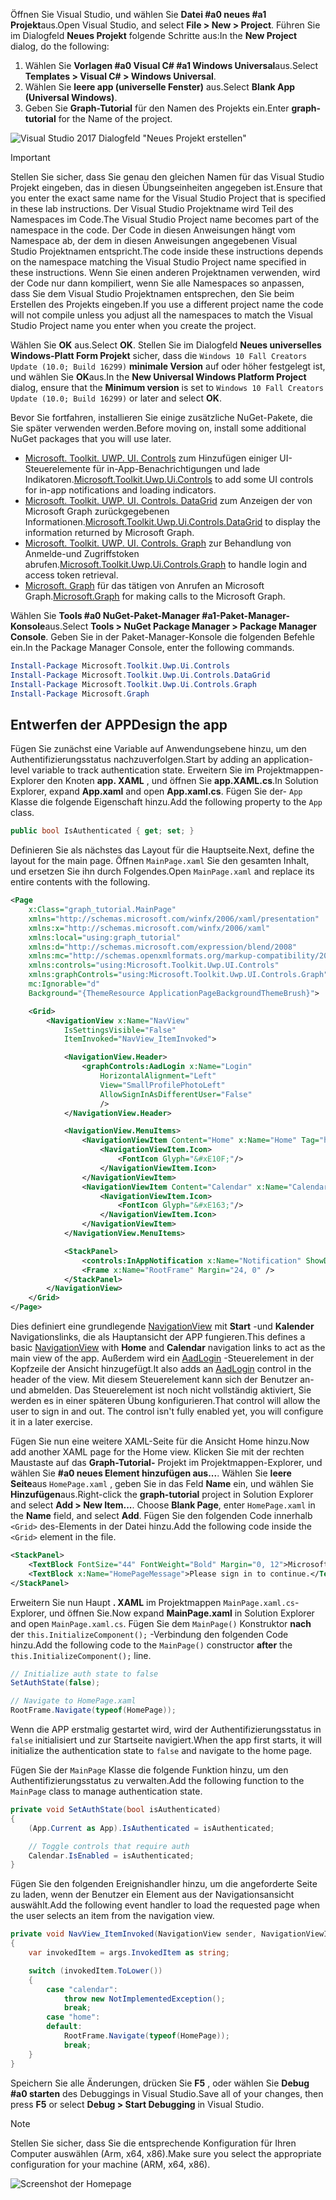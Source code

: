 <!-- markdownlint-disable MD002 MD041 -->

<span data-ttu-id="14139-101">Öffnen Sie Visual Studio, und wählen Sie **Datei #a0 neues #a1 Projekt**aus.</span><span class="sxs-lookup"><span data-stu-id="14139-101">Open Visual Studio, and select **File > New > Project**.</span></span> <span data-ttu-id="14139-102">Führen Sie im Dialogfeld **Neues Projekt** folgende Schritte aus:</span><span class="sxs-lookup"><span data-stu-id="14139-102">In the **New Project** dialog, do the following:</span></span>

1. <span data-ttu-id="14139-103">Wählen Sie **Vorlagen #a0 Visual C# #a1 Windows Universal**aus.</span><span class="sxs-lookup"><span data-stu-id="14139-103">Select **Templates > Visual C# > Windows Universal**.</span></span>
1. <span data-ttu-id="14139-104">Wählen Sie **leere app (universelle Fenster)** aus.</span><span class="sxs-lookup"><span data-stu-id="14139-104">Select **Blank App (Universal Windows)**.</span></span>
1. <span data-ttu-id="14139-105">Geben Sie **Graph-Tutorial** für den Namen des Projekts ein.</span><span class="sxs-lookup"><span data-stu-id="14139-105">Enter **graph-tutorial** for the Name of the project.</span></span>

![Visual Studio 2017 Dialogfeld "Neues Projekt erstellen"](./images/vs-newproj-01.png)

> [!IMPORTANT]
> <span data-ttu-id="14139-107">Stellen Sie sicher, dass Sie genau den gleichen Namen für das Visual Studio Projekt eingeben, das in diesen Übungseinheiten angegeben ist.</span><span class="sxs-lookup"><span data-stu-id="14139-107">Ensure that you enter the exact same name for the Visual Studio Project that is specified in these lab instructions.</span></span> <span data-ttu-id="14139-108">Der Visual Studio Projektname wird Teil des Namespaces im Code.</span><span class="sxs-lookup"><span data-stu-id="14139-108">The Visual Studio Project name becomes part of the namespace in the code.</span></span> <span data-ttu-id="14139-109">Der Code in diesen Anweisungen hängt vom Namespace ab, der dem in diesen Anweisungen angegebenen Visual Studio Projektnamen entspricht.</span><span class="sxs-lookup"><span data-stu-id="14139-109">The code inside these instructions depends on the namespace matching the Visual Studio Project name specified in these instructions.</span></span> <span data-ttu-id="14139-110">Wenn Sie einen anderen Projektnamen verwenden, wird der Code nur dann kompiliert, wenn Sie alle Namespaces so anpassen, dass Sie dem Visual Studio Projektnamen entsprechen, den Sie beim Erstellen des Projekts eingeben.</span><span class="sxs-lookup"><span data-stu-id="14139-110">If you use a different project name the code will not compile unless you adjust all the namespaces to match the Visual Studio Project name you enter when you create the project.</span></span>

<span data-ttu-id="14139-111">Wählen Sie **OK** aus.</span><span class="sxs-lookup"><span data-stu-id="14139-111">Select **OK**.</span></span> <span data-ttu-id="14139-112">Stellen Sie im Dialogfeld **Neues universelles Windows-Platt Form Projekt** sicher, dass die `Windows 10 Fall Creators Update (10.0; Build 16299)` **minimale Version** auf oder höher festgelegt ist, und wählen Sie **OK**aus.</span><span class="sxs-lookup"><span data-stu-id="14139-112">In the **New Universal Windows Platform Project** dialog, ensure that the **Minimum version** is set to `Windows 10 Fall Creators Update (10.0; Build 16299)` or later and select **OK**.</span></span>

<span data-ttu-id="14139-113">Bevor Sie fortfahren, installieren Sie einige zusätzliche NuGet-Pakete, die Sie später verwenden werden.</span><span class="sxs-lookup"><span data-stu-id="14139-113">Before moving on, install some additional NuGet packages that you will use later.</span></span>

- <span data-ttu-id="14139-114">[Microsoft. Toolkit. UWP. UI. Controls](https://www.nuget.org/packages/Microsoft.Toolkit.Uwp.Ui.Controls/) zum Hinzufügen einiger UI-Steuerelemente für in-App-Benachrichtigungen und lade Indikatoren.</span><span class="sxs-lookup"><span data-stu-id="14139-114">[Microsoft.Toolkit.Uwp.Ui.Controls](https://www.nuget.org/packages/Microsoft.Toolkit.Uwp.Ui.Controls/) to add some UI controls for in-app notifications and loading indicators.</span></span>
- <span data-ttu-id="14139-115">[Microsoft. Toolkit. UWP. UI. Controls. DataGrid](https://www.nuget.org/packages/Microsoft.Toolkit.Uwp.Ui.Controls.DataGrid/) zum Anzeigen der von Microsoft Graph zurückgegebenen Informationen.</span><span class="sxs-lookup"><span data-stu-id="14139-115">[Microsoft.Toolkit.Uwp.Ui.Controls.DataGrid](https://www.nuget.org/packages/Microsoft.Toolkit.Uwp.Ui.Controls.DataGrid/) to display the information returned by Microsoft Graph.</span></span>
- <span data-ttu-id="14139-116">[Microsoft. Toolkit. UWP. UI. Controls. Graph](https://www.nuget.org/packages/Microsoft.Toolkit.Uwp.Ui.Controls.Graph/) zur Behandlung von Anmelde-und Zugriffstoken abrufen.</span><span class="sxs-lookup"><span data-stu-id="14139-116">[Microsoft.Toolkit.Uwp.Ui.Controls.Graph](https://www.nuget.org/packages/Microsoft.Toolkit.Uwp.Ui.Controls.Graph/) to handle login and access token retrieval.</span></span>
- <span data-ttu-id="14139-117">[Microsoft. Graph](https://www.nuget.org/packages/Microsoft.Graph/) für das tätigen von Anrufen an Microsoft Graph.</span><span class="sxs-lookup"><span data-stu-id="14139-117">[Microsoft.Graph](https://www.nuget.org/packages/Microsoft.Graph/) for making calls to the Microsoft Graph.</span></span>

<span data-ttu-id="14139-118">Wählen Sie **Tools #a0 NuGet-Paket-Manager #a1-Paket-Manager-Konsole**aus.</span><span class="sxs-lookup"><span data-stu-id="14139-118">Select **Tools > NuGet Package Manager > Package Manager Console**.</span></span> <span data-ttu-id="14139-119">Geben Sie in der Paket-Manager-Konsole die folgenden Befehle ein.</span><span class="sxs-lookup"><span data-stu-id="14139-119">In the Package Manager Console, enter the following commands.</span></span>

```Powershell
Install-Package Microsoft.Toolkit.Uwp.Ui.Controls
Install-Package Microsoft.Toolkit.Uwp.Ui.Controls.DataGrid
Install-Package Microsoft.Toolkit.Uwp.Ui.Controls.Graph
Install-Package Microsoft.Graph
```

## <a name="design-the-app"></a><span data-ttu-id="14139-120">Entwerfen der APP</span><span class="sxs-lookup"><span data-stu-id="14139-120">Design the app</span></span>

<span data-ttu-id="14139-121">Fügen Sie zunächst eine Variable auf Anwendungsebene hinzu, um den Authentifizierungsstatus nachzuverfolgen.</span><span class="sxs-lookup"><span data-stu-id="14139-121">Start by adding an application-level variable to track authentication state.</span></span> <span data-ttu-id="14139-122">Erweitern Sie im Projektmappen-Explorer den Knoten **app. XAML** , und öffnen Sie **app.XAML.cs**.</span><span class="sxs-lookup"><span data-stu-id="14139-122">In Solution Explorer, expand **App.xaml** and open **App.xaml.cs**.</span></span> <span data-ttu-id="14139-123">Fügen Sie der- `App` Klasse die folgende Eigenschaft hinzu.</span><span class="sxs-lookup"><span data-stu-id="14139-123">Add the following property to the `App` class.</span></span>

```cs
public bool IsAuthenticated { get; set; }
```

<span data-ttu-id="14139-124">Definieren Sie als nächstes das Layout für die Hauptseite.</span><span class="sxs-lookup"><span data-stu-id="14139-124">Next, define the layout for the main page.</span></span> <span data-ttu-id="14139-125">Öffnen `MainPage.xaml` Sie den gesamten Inhalt, und ersetzen Sie ihn durch Folgendes.</span><span class="sxs-lookup"><span data-stu-id="14139-125">Open `MainPage.xaml` and replace its entire contents with the following.</span></span>

```xml
<Page
    x:Class="graph_tutorial.MainPage"
    xmlns="http://schemas.microsoft.com/winfx/2006/xaml/presentation"
    xmlns:x="http://schemas.microsoft.com/winfx/2006/xaml"
    xmlns:local="using:graph_tutorial"
    xmlns:d="http://schemas.microsoft.com/expression/blend/2008"
    xmlns:mc="http://schemas.openxmlformats.org/markup-compatibility/2006"
    xmlns:controls="using:Microsoft.Toolkit.Uwp.UI.Controls"
    xmlns:graphControls="using:Microsoft.Toolkit.Uwp.UI.Controls.Graph"
    mc:Ignorable="d"
    Background="{ThemeResource ApplicationPageBackgroundThemeBrush}">

    <Grid>
        <NavigationView x:Name="NavView"
            IsSettingsVisible="False"
            ItemInvoked="NavView_ItemInvoked">

            <NavigationView.Header>
                <graphControls:AadLogin x:Name="Login"
                    HorizontalAlignment="Left"
                    View="SmallProfilePhotoLeft"
                    AllowSignInAsDifferentUser="False"
                    />
            </NavigationView.Header>

            <NavigationView.MenuItems>
                <NavigationViewItem Content="Home" x:Name="Home" Tag="home">
                    <NavigationViewItem.Icon>
                        <FontIcon Glyph="&#xE10F;"/>
                    </NavigationViewItem.Icon>
                </NavigationViewItem>
                <NavigationViewItem Content="Calendar" x:Name="Calendar" Tag="calendar">
                    <NavigationViewItem.Icon>
                        <FontIcon Glyph="&#xE163;"/>
                    </NavigationViewItem.Icon>
                </NavigationViewItem>
            </NavigationView.MenuItems>

            <StackPanel>
                <controls:InAppNotification x:Name="Notification" ShowDismissButton="true" />
                <Frame x:Name="RootFrame" Margin="24, 0" />
            </StackPanel>
        </NavigationView>
    </Grid>
</Page>
```

<span data-ttu-id="14139-126">Dies definiert eine grundlegende [NavigationView](https://docs.microsoft.com/uwp/api/windows.ui.xaml.controls.navigationview) mit **Start** -und **Kalender** Navigationslinks, die als Hauptansicht der APP fungieren.</span><span class="sxs-lookup"><span data-stu-id="14139-126">This defines a basic [NavigationView](https://docs.microsoft.com/uwp/api/windows.ui.xaml.controls.navigationview) with **Home** and **Calendar** navigation links to act as the main view of the app.</span></span> <span data-ttu-id="14139-127">Außerdem wird ein [AadLogin](https://docs.microsoft.com/dotnet/api/microsoft.toolkit.uwp.ui.controls.graph.aadlogin?view=win-comm-toolkit-dotnet-stable) -Steuerelement in der Kopfzeile der Ansicht hinzugefügt.</span><span class="sxs-lookup"><span data-stu-id="14139-127">It also adds an [AadLogin](https://docs.microsoft.com/dotnet/api/microsoft.toolkit.uwp.ui.controls.graph.aadlogin?view=win-comm-toolkit-dotnet-stable) control in the header of the view.</span></span> <span data-ttu-id="14139-128">Mit diesem Steuerelement kann sich der Benutzer an-und abmelden. Das Steuerelement ist noch nicht vollständig aktiviert, Sie werden es in einer späteren Übung konfigurieren.</span><span class="sxs-lookup"><span data-stu-id="14139-128">That control will allow the user to sign in and out. The control isn't fully enabled yet, you will configure it in a later exercise.</span></span>

<span data-ttu-id="14139-129">Fügen Sie nun eine weitere XAML-Seite für die Ansicht Home hinzu.</span><span class="sxs-lookup"><span data-stu-id="14139-129">Now add another XAML page for the Home view.</span></span> <span data-ttu-id="14139-130">Klicken Sie mit der rechten Maustaste auf das **Graph-Tutorial-** Projekt im Projektmappen-Explorer, und wählen Sie **#a0 neues Element hinzufügen aus...**. Wählen Sie **leere Seite**aus `HomePage.xaml` , geben Sie in das Feld **Name** ein, und wählen Sie **Hinzufügen**aus.</span><span class="sxs-lookup"><span data-stu-id="14139-130">Right-click the **graph-tutorial** project in Solution Explorer and select **Add > New Item...**. Choose **Blank Page**, enter `HomePage.xaml` in the **Name** field, and select **Add**.</span></span> <span data-ttu-id="14139-131">Fügen Sie den folgenden Code innerhalb `<Grid>` des-Elements in der Datei hinzu.</span><span class="sxs-lookup"><span data-stu-id="14139-131">Add the following code inside the `<Grid>` element in the file.</span></span>

```xml
<StackPanel>
    <TextBlock FontSize="44" FontWeight="Bold" Margin="0, 12">Microsoft Graph UWP Tutorial</TextBlock>
    <TextBlock x:Name="HomePageMessage">Please sign in to continue.</TextBlock>
</StackPanel>
```

<span data-ttu-id="14139-132">Erweitern Sie nun Haupt **. XAML** im Projektmappen `MainPage.xaml.cs`-Explorer, und öffnen Sie.</span><span class="sxs-lookup"><span data-stu-id="14139-132">Now expand **MainPage.xaml** in Solution Explorer and open `MainPage.xaml.cs`.</span></span> <span data-ttu-id="14139-133">Fügen Sie dem `MainPage()` Konstruktor **nach** der `this.InitializeComponent();` -Verbindung den folgenden Code hinzu.</span><span class="sxs-lookup"><span data-stu-id="14139-133">Add the following code to the `MainPage()` constructor **after** the `this.InitializeComponent();` line.</span></span>

```cs
// Initialize auth state to false
SetAuthState(false);

// Navigate to HomePage.xaml
RootFrame.Navigate(typeof(HomePage));
```

<span data-ttu-id="14139-134">Wenn die APP erstmalig gestartet wird, wird der Authentifizierungsstatus in `false` initialisiert und zur Startseite navigiert.</span><span class="sxs-lookup"><span data-stu-id="14139-134">When the app first starts, it will initialize the authentication state to `false` and navigate to the home page.</span></span>

<span data-ttu-id="14139-135">Fügen Sie der `MainPage` Klasse die folgende Funktion hinzu, um den Authentifizierungsstatus zu verwalten.</span><span class="sxs-lookup"><span data-stu-id="14139-135">Add the following function to the `MainPage` class to manage authentication state.</span></span>

```cs
private void SetAuthState(bool isAuthenticated)
{
    (App.Current as App).IsAuthenticated = isAuthenticated;

    // Toggle controls that require auth
    Calendar.IsEnabled = isAuthenticated;
}
```

<span data-ttu-id="14139-136">Fügen Sie den folgenden Ereignishandler hinzu, um die angeforderte Seite zu laden, wenn der Benutzer ein Element aus der Navigationsansicht auswählt.</span><span class="sxs-lookup"><span data-stu-id="14139-136">Add the following event handler to load the requested page when the user selects an item from the navigation view.</span></span>

```cs
private void NavView_ItemInvoked(NavigationView sender, NavigationViewItemInvokedEventArgs args)
{
    var invokedItem = args.InvokedItem as string;

    switch (invokedItem.ToLower())
    {
        case "calendar":
            throw new NotImplementedException();
            break;
        case "home":
        default:
            RootFrame.Navigate(typeof(HomePage));
            break;
    }
}
```

<span data-ttu-id="14139-137">Speichern Sie alle Änderungen, drücken Sie **F5** , oder wählen Sie **Debug #a0 starten** des Debuggings in Visual Studio.</span><span class="sxs-lookup"><span data-stu-id="14139-137">Save all of your changes, then press **F5** or select **Debug > Start Debugging** in Visual Studio.</span></span>

> [!NOTE]
> <span data-ttu-id="14139-138">Stellen Sie sicher, dass Sie die entsprechende Konfiguration für Ihren Computer auswählen (Arm, x64, x86).</span><span class="sxs-lookup"><span data-stu-id="14139-138">Make sure you select the appropriate configuration for your machine (ARM, x64, x86).</span></span>

![Screenshot der Homepage](./images/create-app-01.png)
